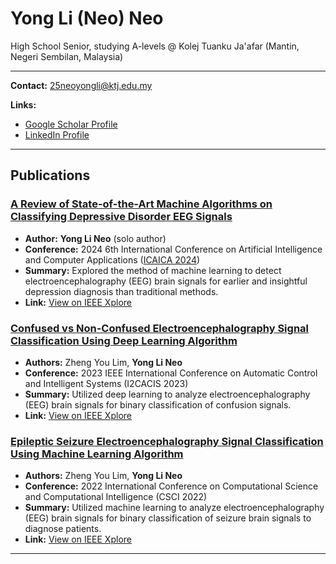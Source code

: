 # Yong Li (Neo) Neo

High School Senior, studying A-levels @ Kolej Tuanku Ja'afar (Mantin, Negeri Sembilan, Malaysia)

---

**Contact:** 25neoyongli@ktj.edu.my

**Links:**
* [Google Scholar Profile](https://scholar.google.com/citations?user=miPGurwAAAAJ&hl=en)
* [LinkedIn Profile](https://www.linkedin.com/in/neo-yong-li-23360b2b8/)

---

## Publications

### [A Review of State-of-the-Art Machine Algorithms on Classifying Depressive Disorder EEG Signals](https://scholar.google.com/citations?view_op=view_citation&hl=en&user=miPGurwAAAAJ&citation_for_view=miPGurwAAAAJ:d1gkVwhDpl0C)
* **Author:** **Yong Li Neo** (solo author)
* **Conference:** 2024 6th International Conference on Artificial Intelligence and Computer Applications ([ICAICA 2024](https://www.icaica.org/))
* **Summary:** Explored the method of machine learning to detect electroencephalography (EEG) brain signals for earlier and insightful depression diagnosis than traditional methods.
* **Link:** [View on IEEE Xplore](https://ieeexplore.ieee.org/abstract/document/10822999)

### [Confused vs Non-Confused Electroencephalography Signal Classification Using Deep Learning Algorithm](https://scholar.google.com/citations?view_op=view_citation&hl=en&user=miPGurwAAAAJ&citation_for_view=miPGurwAAAAJ:u5HHmVD_uO8C)
* **Authors:** Zheng You Lim, **Yong Li Neo**
* **Conference:** 2023 IEEE International Conference on Automatic Control and Intelligent Systems (I2CACIS 2023)
* **Summary:** Utilized deep learning to analyze electroencephalography (EEG) brain signals for binary classification of confusion signals.
* **Link:** [View on IEEE Xplore](https://ieeexplore.ieee.org/document/10193048)

### [Epileptic Seizure Electroencephalography Signal Classification Using Machine Learning Algorithm](https://scholar.google.com/citations?view_op=view_citation&hl=en&user=miPGurwAAAAJ&citation_for_view=miPGurwAAAAJ:u-x6o8ySG0sC)
* **Authors:** Zheng You Lim, **Yong Li Neo**
* **Conference:** 2022 International Conference on Computational Science and Computational Intelligence (CSCI 2022)
* **Summary:** Utilized machine learning to analyze electroencephalography (EEG) brain signals for binary classification of seizure brain signals to diagnose patients.
* **Link:** [View on IEEE Xplore](https://ieeexplore.ieee.org/abstract/document/10216670)

---
